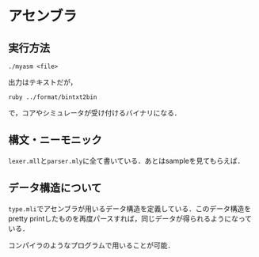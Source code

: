 # アセンブラ

## 実行方法

    ./myasm <file>

出力はテキストだが，

    ruby ../format/bintxt2bin

で，コアやシミュレータが受け付けるバイナリになる．

## 構文・ニーモニック
`lexer.mll`と`parser.mly`に全て書いている．あとはsampleを見てもらえば．

## データ構造について
`type.mli`でアセンブラが用いるデータ構造を定義している．このデータ構造をpretty printしたものを再度パースすれば，同じデータが得られるようになっている．

コンパイラのようなプログラムで用いることが可能．
